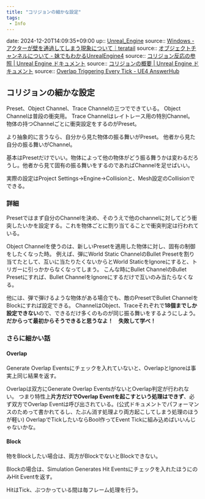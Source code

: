 ```yaml
---
title: "コリジョンの細かな設定"
tags:
 - Info
---
```


date: 2024-12-20T14:09:35+09:00
up:: [Unreal_Engine](../Bar/App/Unreal_Engine.md)
source:: [Windows - アクターが壁を通過してしまう現象について｜teratail](https://teratail.com/questions/164379) 
source:: [オブジェクトチャンネルについて - 妹でもわかるUnrealEngine4](https://imoue.hatenablog.com/entry/2016/01/09/223218) 
source:: [コリジョン反応の参照 \| Unreal Engine ドキュメント](https://docs.unrealengine.com/4.27/ja/InteractiveExperiences/Physics/Collision/Reference/) 
source:: [コリジョンの概要 \| Unreal Engine ドキュメント](https://docs.unrealengine.com/4.27/ja/InteractiveExperiences/Physics/Collision/Overview/)
source:: [Overlap Triggering Every Tick - UE4 AnswerHub](https://answers.unrealengine.com/questions/545507/view.html) 

## コリジョンの細かな設定
Preset、Object Channel、Trace Channelの三つでできている。 
Object Channelは普段の衝突用。 
Trace Channelはレイトレース用の特別Channel。 
物体の持つChannelごとに衝突設定をするのがPreset。

より抽象的に言うなら、自分から見た物体の振る舞いがPreset。 
他者から見た自分の振る舞いがChannel。

基本はPresetだけでいい。物体によって他の物体がどう振る舞うかは変わるだろうし。他者から見て固有の振る舞いをするのであればChannelを足せばいい。

実際の設定はProject Settings→Engine→Collisionと、Mesh設定のCollisionでできる。

### 詳細
Presetではまず自分のChannelを決め、そのうえで他のchannelに対してどう衝突したいかを設定する。これを物体ごとに割り当てることで衝突判定は行われている。

Object Channelを使うのは、新しいPresetを適用した物体に対し、固有の制御をしたくなった時。 
例えば、弾にWorld Static ChannelのBullet Presetを割り当てたとして、互いに当たりたくないからとWorld StaticをIgnoreにすると、トリガーに引っかからなくなってしまう。 
こんな時にBullet ChannelのBullet Presetにすれば、Bullet ChannelをIgnoreにするだけで互いのみ当たらなくなる。

他には、弾で弾けるような物体がある場合でも、敵のPresetでBullet ChannelをBlockにすれば設定できる。 
ChannelはObject、Traceそれぞれで**18個までしか設定できない**ので、できるだけ多くのものが同じ振る舞いをするようにしよう。 
**だからって最初からそうできると思うなよ！　失敗して学べ！**

### さらに細かい話
#### Overlap
Generate Overlap Eventsにチェックを入れていないと、OverlapとIgnoreは事実上同じ結果を返す。

Overlapは双方にGenerate Overlap EventsがないとOverlap判定が行われない。 
つまり特性上**片方だけでOverlap Eventを起こすという処理はできず**、必ず双方でOverlap Eventは呼び出されている。(公式ドキュメントでパフォーマンスのためって書かれてるし、たぶん消す処理より両方起こしてしまう処理のほうが軽い) 
OverlapでTickしたいならBool作ってEvent Tickに組み込めばいいんじゃないかな。

#### Block
物をBlockしたい場合は、両方がBlockでないとBlockできない。

Blockの場合は、Simulation Generates Hit Eventsにチェックを入れたほうにのみHit Eventを返す。

HitはTick、ぶつかっている間は毎フレーム処理を行う。
